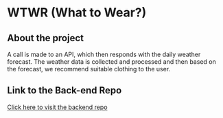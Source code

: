 # WTWR (What to Wear?)

## About the project

A call is made to an API, which then responds with the daily weather forecast. The weather data is collected and processed and then based on the forecast, we recommend suitable clothing to the user.

## Link to the Back-end Repo

[Click here to visit the backend repo](https://github.com/lmtraders59/se_project_express)
